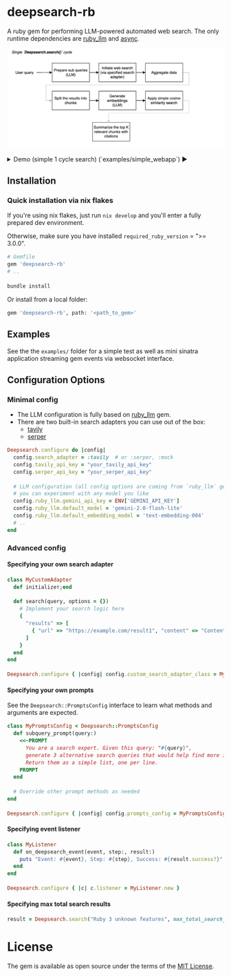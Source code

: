 # deepsearch-rb

A ruby gem for performing LLM-powered automated web search.
The only runtime dependencies are [ruby_llm](https://github.com/crmne/ruby_llm?tab=readme-ov-file) and [async](https://github.com/socketry/async).

![single cycle diagram](docs/high-level-diagram.png)

<details>
<summary>Demo (simple 1 cycle search) (`examples/simple_webapp`) ▶️</summary>

![demo](docs/sinatra-app-demo.gif)
</details>

## Installation

### Quick installation via nix flakes

If you're using nix flakes, just run `nix develop` and you'll enter a fully prepared dev environment.

Otherwise, make sure you have installed `required_ruby_version` = ">= 3.0.0".

```ruby
# Gemfile
gem 'deepsearch-rb'
# ..

bundle install
```

Or install from a local folder:
```bash
gem 'deepsearch-rb', path: '<path_to_gem>'
```

## Examples

See the the `examples/` folder for a simple test as well as mini sinatra
application streaming gem events via websocket interface. 

## Configuration Options

### Minimal config

- The LLM configuration is fully based on [ruby_llm](https://github.com/crmne/ruby_llm?tab=readme-ov-file) gem.
- There are two built-in search adapters you can use out of the box:
  - [tavily](http://tavily.com/)
  - [serper](http://serper.dev/playground)

```ruby
Deepsearch.configure do |config|
  config.search_adapter = :tavily  # or :serper, :mock
  config.tavily_api_key = "your_tavily_api_key"
  config.serper_api_key = "your_serper_api_key"
  
  # LLM configuration (all config options are coming from `ruby_llm` gem),
  # you can experiment with any model you like
  config.ruby_llm.gemini_api_key = ENV['GEMINI_API_KEY']
  config.ruby_llm.default_model = 'gemini-2.0-flash-lite'
  config.ruby_llm.default_embedding_model = 'text-embedding-004'
  # ..
end
```

### Advanced config

#### Specifying your own search adapter

```ruby
class MyCustomAdapter
  def initializeт;end

  def search(query, options = {})
    # Implement your search logic here
    {
      "results" => [
        { "url" => "https://example.com/result1", "content" => "Content 1 from custom search" }
      ]
    }
  end
end

Deepsearch.configure { |config| config.custom_search_adapter_class = MyCustomAdapter }
```

#### Specifying your own prompts

See the `Deepsearch::PromptsConfig` interface to learn what methods and arguments are expected.

```ruby
class MyPromptsConfig < Deepsearch::PromptsConfig
  def subquery_prompt(query:)
    <<~PROMPT
      You are a search expert. Given this query: "#{query}",
      generate 3 alternative search queries that would help find more information.
      Return them as a simple list, one per line.
    PROMPT
  end

  # Override other prompt methods as needed
end

Deepsearch.configure { |config| config.prompts_config = MyPromptsConfig.new }
```

#### Specifying event listener

```ruby
class MyListener
  def on_deepsearch_event(event, step:, result:)
    puts "Event: #{event}, Step: #{step}, Success: #{result.success?}"
  end
end

Deepsearch.configure { |c| c.listener = MyListener.new }
```

#### Specifying max total search results

```ruby
result = Deepsearch.search("Ruby 3 unknown features", max_total_search_results: 25)
```

# License

The gem is available as open source under the terms of the [MIT License](https://opensource.org/licenses/MIT).
